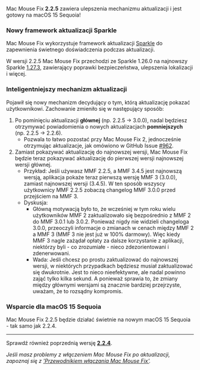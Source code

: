 Mac Mouse Fix **2.2.5** zawiera ulepszenia mechanizmu aktualizacji i jest gotowy na macOS 15 Sequoia!

### Nowy framework aktualizacji Sparkle

Mac Mouse Fix wykorzystuje framework aktualizacji [Sparkle](https://sparkle-project.org/) do zapewnienia świetnego doświadczenia podczas aktualizacji.

W wersji 2.2.5 Mac Mouse Fix przechodzi ze Sparkle 1.26.0 na najnowszy Sparkle [1.27.3](https://github.com/sparkle-project/Sparkle/releases/tag/1.27.3), zawierający poprawki bezpieczeństwa, ulepszenia lokalizacji i więcej.

### Inteligentniejszy mechanizm aktualizacji

Pojawił się nowy mechanizm decydujący o tym, którą aktualizację pokazać użytkownikowi. Zachowanie zmieniło się w następujący sposób:

1. Po pominięciu aktualizacji **głównej** (np. 2.2.5 -> 3.0.0), nadal będziesz otrzymywać powiadomienia o nowych aktualizacjach **pomniejszych** (np. 2.2.5 -> 2.2.6).
    - Pozwala to łatwo pozostać przy Mac Mouse Fix 2, jednocześnie otrzymując aktualizacje, jak omówiono w GitHub Issue [#962](https://github.com/noah-nuebling/mac-mouse-fix/issues/962).
2. Zamiast pokazywać aktualizację do najnowszej wersji, Mac Mouse Fix będzie teraz pokazywać aktualizację do pierwszej wersji najnowszej wersji głównej.
    - Przykład: Jeśli używasz MMF 2.2.5, a MMF 3.4.5 jest najnowszą wersją, aplikacja pokaże teraz pierwszą wersję MMF 3 (3.0.0), zamiast najnowszej wersji (3.4.5). W ten sposób wszyscy użytkownicy MMF 2.2.5 zobaczą changelog MMF 3.0.0 przed przejściem na MMF 3.
    - Dyskusja:
        - Główną motywacją było to, że wcześniej w tym roku wielu użytkowników MMF 2 zaktualizowało się bezpośrednio z MMF 2 do MMF 3.0.1 lub 3.0.2. Ponieważ nigdy nie widzieli changeloga 3.0.0, przeoczyli informacje o zmianach w cenach między MMF 2 a MMF 3 (MMF 3 nie jest już w 100% darmowy). Więc kiedy MMF 3 nagle zażądał opłaty za dalsze korzystanie z aplikacji, niektórzy byli - co zrozumiałe - nieco zdezorientowani i zdenerwowani.
        - Wada: Jeśli chcesz po prostu zaktualizować do najnowszej wersji, w niektórych przypadkach będziesz musiał zaktualizować się dwukrotnie. Jest to nieco nieefektywne, ale nadal powinno zająć tylko kilka sekund. A ponieważ sprawia to, że zmiany między głównymi wersjami są znacznie bardziej przejrzyste, uważam, że to rozsądny kompromis.

### Wsparcie dla macOS 15 Sequoia

Mac Mouse Fix 2.2.5 będzie działać świetnie na nowym macOS 15 Sequoia - tak samo jak 2.2.4.

---

Sprawdź również poprzednią wersję [**2.2.4**](https://github.com/noah-nuebling/mac-mouse-fix/releases/tag/2.2.4).

*Jeśli masz problemy z włączeniem Mac Mouse Fix po aktualizacji, zapoznaj się z ['Przewodnikiem włączania Mac Mouse Fix'](https://github.com/noah-nuebling/mac-mouse-fix/discussions/861).*